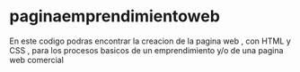 # paginaemprendimientoweb
En este codigo podras encontrar la creacion de la pagina web , con HTML y CSS , para los procesos basicos de un emprendimiento y/o de una pagina web comercial

